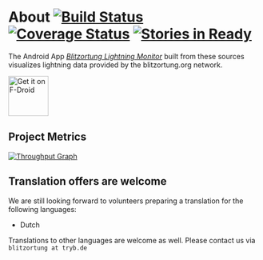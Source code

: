 # About [![Build Status](https://travis-ci.org/wuan/bo-android.svg?branch=master)](https://travis-ci.org/wuan/bo-android) [![Coverage Status](https://coveralls.io/repos/github/wuan/bo-android/badge.svg?branch=master)](https://coveralls.io/github/wuan/bo-android?branch=master) [![Stories in Ready](https://badge.waffle.io/wuan/bo-android.svg?label=ready&title=Ready)](http://waffle.io/wuan/bo-android)

The Android App
[*Blitzortung Lightning Monitor*](https://play.google.com/store/apps/details?id=org.blitzortung.android.app)
built from these sources visualizes lightning data provided by the blitzortung.org network.

[<img src="https://fdroid.gitlab.io/artwork/badge/get-it-on.png"
     alt="Get it on F-Droid"
     height="80">](https://f-droid.org/packages/org.blitzortung.android.app/)

## Project Metrics

[![Throughput Graph](https://graphs.waffle.io/wuan/bo-android/throughput.svg)](https://waffle.io/wuan/bo-android/metrics) 

## Translation offers are welcome

We are still looking forward to volunteers preparing a translation for the following languages:

  * Dutch

Translations to other languages are welcome as well. Please contact us via `blitzortung at tryb.de`


